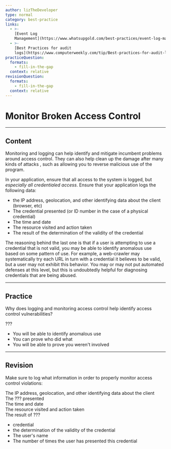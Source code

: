 ```yaml
---
author: lizTheDeveloper
type: normal
category: best-practice
links:
  - >-
    [Event Log
    Management](https://www.whatsupgold.com/best-practices/event-log-management/){website}
  - >-
    [Best Practices for audit
    logs](https://www.computerweekly.com/tip/Best-practices-for-audit-log-review-for-IT-security-investigations){website}
practiceQuestion:
  formats:
    - fill-in-the-gap
  context: relative
revisionQuestion:
  formats:
    - fill-in-the-gap
  context: relative
---
```


# Monitor Broken Access Control


---

## Content

Monitoring and logging can help identify and mitigate incumbent problems around access control. They can also help clean up the damage after many kinds of attacks , such as allowing you to reverse malicious use of the program.

In your application, ensure that all access to the system is logged, but *especially all credentialed access*. Ensure that your application logs the following data:

- the IP address, geolocation, and other identifying data about the client (browser, etc)
- The credential presented (or ID number in the case of a physical credential)
- The time and date
- The resource visited and action taken
- The result of the determination of the validity of the credential

The reasoning behind the last one is that if a user is attempting to use a credential that is not valid, you may be able to identify anomalous use based on some pattern of use. For example, a web-crawler may systematically try each URL in turn with a credential it believes to be valid, but a user may not exhibit this behavior. You may or may not put automated defenses at this level, but this is undoubtedly helpful for diagnosing credentials that are being abused.


---

## Practice

Why does logging and monitoring access control help identify access control vulnerabilities?

???

- You will be able to identify anomalous use
- You can prove who did what
- You will be able to prove you weren't involved


---

## Revision

Make sure to log what information in order to properly monitor access control violations:  

The IP address, geolocation, and other identifying data about the client  
The ??? presented  
The time and date  
The resource visited and action taken  
The result of ???  

- credential
- the determination of the validity of the credential
- The user's name
- The number of times the user has presented this credential
